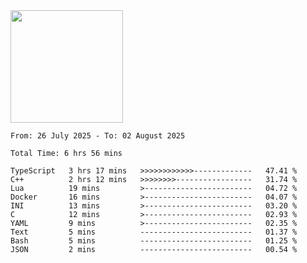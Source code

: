 <img height="180em" src="https://github-readme-stats-eight-theta.vercel.app/api?username=bkundev&show_icons=true&theme=radical&include_all_commits=true&count_private=true"/>
<!--START_SECTION:waka-->

```all_time
From: 26 July 2025 - To: 02 August 2025

Total Time: 6 hrs 56 mins

TypeScript   3 hrs 17 mins   >>>>>>>>>>>>-------------   47.41 %
C++          2 hrs 12 mins   >>>>>>>>-----------------   31.74 %
Lua          19 mins         >------------------------   04.72 %
Docker       16 mins         >------------------------   04.07 %
INI          13 mins         >------------------------   03.20 %
C            12 mins         >------------------------   02.93 %
YAML         9 mins          >------------------------   02.35 %
Text         5 mins          -------------------------   01.37 %
Bash         5 mins          -------------------------   01.25 %
JSON         2 mins          -------------------------   00.54 %
```

<!--END_SECTION:waka-->
